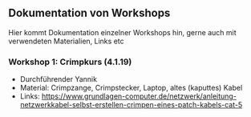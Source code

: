 

## Dokumentation von Workshops
Hier kommt Dokumentation einzelner Workshops hin, gerne auch mit verwendeten Materialien, Links etc



### Workshop 1: Crimpkurs (4.1.19)
* Durchführender Yannik
* Material: Crimpzange, Crimpstecker, Laptop, altes (kaputtes) Kabel
* Links:  https://www.grundlagen-computer.de/netzwerk/anleitung-netzwerkkabel-selbst-erstellen-crimpen-eines-patch-kabels-cat-5